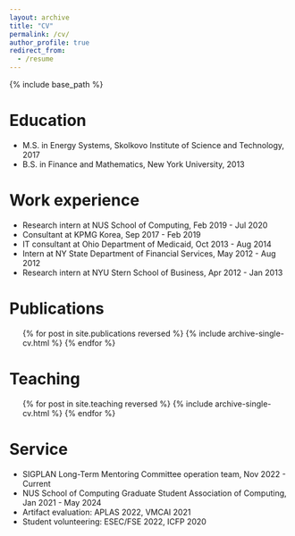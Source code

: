 ```yaml
---
layout: archive
title: "CV"
permalink: /cv/
author_profile: true
redirect_from:
  - /resume
---
```

{% include base_path %}

Education
=========

* M.S. in Energy Systems, Skolkovo Institute of Science and Technology, 2017
* B.S. in Finance and Mathematics, New York University, 2013


Work experience
===============

* Research intern at NUS School of Computing, Feb 2019 - Jul 2020
* Consultant at KPMG Korea, Sep 2017 - Feb 2019
* IT consultant at Ohio Department of Medicaid, Oct 2013 - Aug 2014
* Intern at NY State Department of Financial Services, May 2012 - Aug 2012
* Research intern at NYU Stern School of Business, Apr 2012 - Jan 2013

Publications
============

<ul>{% for post in site.publications reversed %}
    {% include archive-single-cv.html %}
  {% endfor %}</ul>


Teaching
========

<ul>{% for post in site.teaching reversed %}
    {% include archive-single-cv.html %}
  {% endfor %}</ul>


Service
=======

* SIGPLAN Long-Term Mentoring Committee operation team, Nov 2022 - Current
* NUS School of Computing Graduate Student Association of Computing, Jan 2021 - May 2024
* Artifact evaluation: APLAS 2022, VMCAI 2021
* Student volunteering: ESEC/FSE 2022, ICFP 2020
